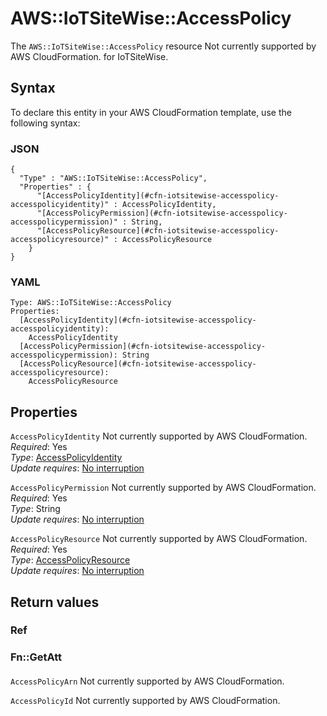 # AWS::IoTSiteWise::AccessPolicy<a name="aws-resource-iotsitewise-accesspolicy"></a>

<a name="aws-resource-iotsitewise-accesspolicy-description"></a>The `AWS::IoTSiteWise::AccessPolicy` resource Not currently supported by AWS CloudFormation\. for IoTSiteWise\.

## Syntax<a name="aws-resource-iotsitewise-accesspolicy-syntax"></a>

To declare this entity in your AWS CloudFormation template, use the following syntax:

### JSON<a name="aws-resource-iotsitewise-accesspolicy-syntax.json"></a>

```
{
  "Type" : "AWS::IoTSiteWise::AccessPolicy",
  "Properties" : {
      "[AccessPolicyIdentity](#cfn-iotsitewise-accesspolicy-accesspolicyidentity)" : AccessPolicyIdentity,
      "[AccessPolicyPermission](#cfn-iotsitewise-accesspolicy-accesspolicypermission)" : String,
      "[AccessPolicyResource](#cfn-iotsitewise-accesspolicy-accesspolicyresource)" : AccessPolicyResource
    }
}
```

### YAML<a name="aws-resource-iotsitewise-accesspolicy-syntax.yaml"></a>

```
Type: AWS::IoTSiteWise::AccessPolicy
Properties: 
  [AccessPolicyIdentity](#cfn-iotsitewise-accesspolicy-accesspolicyidentity): 
    AccessPolicyIdentity
  [AccessPolicyPermission](#cfn-iotsitewise-accesspolicy-accesspolicypermission): String
  [AccessPolicyResource](#cfn-iotsitewise-accesspolicy-accesspolicyresource): 
    AccessPolicyResource
```

## Properties<a name="aws-resource-iotsitewise-accesspolicy-properties"></a>

`AccessPolicyIdentity`  <a name="cfn-iotsitewise-accesspolicy-accesspolicyidentity"></a>
Not currently supported by AWS CloudFormation\.  
*Required*: Yes  
*Type*: [AccessPolicyIdentity](aws-properties-iotsitewise-accesspolicy-accesspolicyidentity.md)  
*Update requires*: [No interruption](https://docs.aws.amazon.com/AWSCloudFormation/latest/UserGuide/using-cfn-updating-stacks-update-behaviors.html#update-no-interrupt)

`AccessPolicyPermission`  <a name="cfn-iotsitewise-accesspolicy-accesspolicypermission"></a>
Not currently supported by AWS CloudFormation\.  
*Required*: Yes  
*Type*: String  
*Update requires*: [No interruption](https://docs.aws.amazon.com/AWSCloudFormation/latest/UserGuide/using-cfn-updating-stacks-update-behaviors.html#update-no-interrupt)

`AccessPolicyResource`  <a name="cfn-iotsitewise-accesspolicy-accesspolicyresource"></a>
Not currently supported by AWS CloudFormation\.  
*Required*: Yes  
*Type*: [AccessPolicyResource](aws-properties-iotsitewise-accesspolicy-accesspolicyresource.md)  
*Update requires*: [No interruption](https://docs.aws.amazon.com/AWSCloudFormation/latest/UserGuide/using-cfn-updating-stacks-update-behaviors.html#update-no-interrupt)

## Return values<a name="aws-resource-iotsitewise-accesspolicy-return-values"></a>

### Ref<a name="aws-resource-iotsitewise-accesspolicy-return-values-ref"></a>

### Fn::GetAtt<a name="aws-resource-iotsitewise-accesspolicy-return-values-fn--getatt"></a>

#### <a name="aws-resource-iotsitewise-accesspolicy-return-values-fn--getatt-fn--getatt"></a>

`AccessPolicyArn`  <a name="AccessPolicyArn-fn::getatt"></a>
Not currently supported by AWS CloudFormation\.

`AccessPolicyId`  <a name="AccessPolicyId-fn::getatt"></a>
Not currently supported by AWS CloudFormation\.